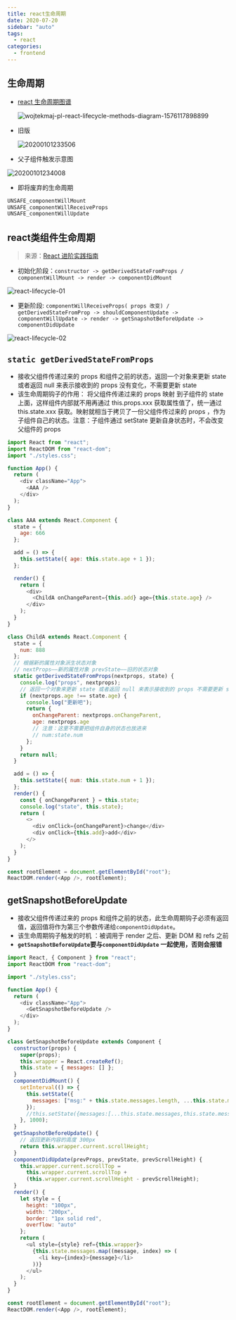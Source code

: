 ```yaml
---
title: react生命周期
date: 2020-07-20
sidebar: "auto"
tags:
  - react
categories:
  - frontend
---
```


## 生命周期

- [react 生命周期图谱](http://projects.wojtekmaj.pl/react-lifecycle-methods-diagram/)

  ![wojtekmaj-pl-react-lifecycle-methods-diagram-1576117898899](https://cdn.jsdelivr.net/gh/chengzao/imgbed@main/images/wojtekmaj-pl-react-lifecycle-methods-diagram-1576117898899.png)

- 旧版

  ![20200101233506](https://cdn.jsdelivr.net/gh/chengzao/imgbed@main/images/20200101233506.png)

- 父子组件触发示意图

![20200101234008](https://cdn.jsdelivr.net/gh/chengzao/imgbed@main/images/20200101234008.png)

- 即将废弃的生命周期

```js
UNSAFE_componentWillMount
UNSAFE_componentWillReceiveProps
UNSAFE_componentWillUpdate
```

## react类组件生命周期

> 来源：[React 进阶实践指南](https://juejin.cn/book/6945998773818490884/section/6952042099374030863)

- 初始化阶段：`constructor -> getDerivedStateFromProps / componentWillMount -> render -> componentDidMount`

![react-lifecycle-01](https://cdn.jsdelivr.net/gh/chengzao/imgbed@main/images/react-lifecycle-01.40xtjmv6tgq0.webp)

- 更新阶段: `componentWillReceiveProps( props 改变) / getDerivedStateFromProp -> shouldComponentUpdate -> componentWillUpdate -> render -> getSnapshotBeforeUpdate -> componentDidUpdate`

![react-lifecycle-02](https://cdn.jsdelivr.net/gh/chengzao/imgbed@main/images/react-lifecycle-02.mahx6qw49q8.webp)

## `static getDerivedStateFromProps`

- 接收父组件传递过来的 props 和组件之前的状态，返回一个对象来更新 state 或者返回 null 来表示接收到的 props 没有变化，不需要更新 state
- 该生命周期钩子的作用： 将父组件传递过来的 props 映射 到子组件的 state 上面，这样组件内部就不用再通过 this.props.xxx 获取属性值了，统一通过 this.state.xxx 获取。映射就相当于拷贝了一份父组件传过来的 props ，作为子组件自己的状态。注意：子组件通过 setState 更新自身状态时，不会改变父组件的 props

```js
import React from "react";
import ReactDOM from "react-dom";
import "./styles.css";

function App() {
  return (
    <div className="App">
      <AAA />
    </div>
  );
}

class AAA extends React.Component {
  state = {
    age: 666
  };

  add = () => {
    this.setState({ age: this.state.age + 1 });
  };

  render() {
    return (
      <div>
        <ChildA onChangeParent={this.add} age={this.state.age} />
      </div>
    );
  }
}

class ChildA extends React.Component {
  state = {
    num: 888
  };
  // 根据新的属性对象派生状态对象
  // nextProps——新的属性对象 prevState——旧的状态对象
  static getDerivedStateFromProps(nextprops, state) {
    console.log("props", nextprops);
    // 返回一个对象来更新 state 或者返回 null 来表示接收到的 props 不需要更新 state
    if (nextprops.age !== state.age) {
      console.log("更新吧");
      return {
        onChangeParent: nextprops.onChangeParent,
        age: nextprops.age
        // 注意：这里不需要把组件自身的状态也放进来
        // num:state.num
      };
    }
    return null;
  }

  add = () => {
    this.setState({ num: this.state.num + 1 });
  };
  render() {
    const { onChangeParent } = this.state;
    console.log("state", this.state);
    return (
      <>
        <div onClick={onChangeParent}>change</div>
        <div onClick={this.add}>add</div>
      </>
    );
  }
}

const rootElement = document.getElementById("root");
ReactDOM.render(<App />, rootElement);
```

## getSnapshotBeforeUpdate

- 接收父组件传递过来的 props 和组件之前的状态，此生命周期钩子必须有返回值，返回值将作为第三个参数传递给`componentDidUpdate`。
- 该生命周期钩子触发的时机 ：被调用于 render 之后、更新 DOM 和 refs 之前
- **`getSnapshotBeforeUpdate`要与`componentDidUpdate` 一起使用，否则会报错**

```js
import React, { Component } from "react";
import ReactDOM from "react-dom";

import "./styles.css";

function App() {
  return (
    <div className="App">
      <GetSnapshotBeforeUpdate />
    </div>
  );
}

class GetSnapshotBeforeUpdate extends Component {
  constructor(props) {
    super(props);
    this.wrapper = React.createRef();
    this.state = { messages: [] };
  }
  componentDidMount() {
    setInterval(() => {
      this.setState({
        messages: ["msg:" + this.state.messages.length, ...this.state.messages]
      });
      //this.setState({messages:[...this.state.messages,this.state.messages.length]});
    }, 1000);
  }
  getSnapshotBeforeUpdate() {
    // 返回更新内容的高度 300px
    return this.wrapper.current.scrollHeight;
  }
  componentDidUpdate(prevProps, prevState, prevScrollHeight) {
    this.wrapper.current.scrollTop =
      this.wrapper.current.scrollTop +
      (this.wrapper.current.scrollHeight - prevScrollHeight);
  }
  render() {
    let style = {
      height: "100px",
      width: "200px",
      border: "1px solid red",
      overflow: "auto"
    };
    return (
      <ul style={style} ref={this.wrapper}>
        {this.state.messages.map((message, index) => (
          <li key={index}>{message}</li>
        ))}
      </ul>
    );
  }
}

const rootElement = document.getElementById("root");
ReactDOM.render(<App />, rootElement);
```
